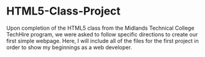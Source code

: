# HTML5-Class-Project

Upon completion of the HTML5 class from the Midlands Technical College TechHire program, we were asked to follow specific directions to create our first simple webpage.
Here, I will include all of the files for the first project in order to show my beginnings as a web developer.
